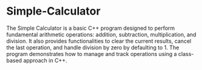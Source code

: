 # Simple-Calculator
The Simple Calculator is a basic C++ program designed to perform fundamental arithmetic operations: addition, subtraction, multiplication, and division. It also provides functionalities to clear the current results, cancel the last operation, and handle division by zero by defaulting to 1. The program demonstrates how to manage and track operations using a class-based approach in C++.
